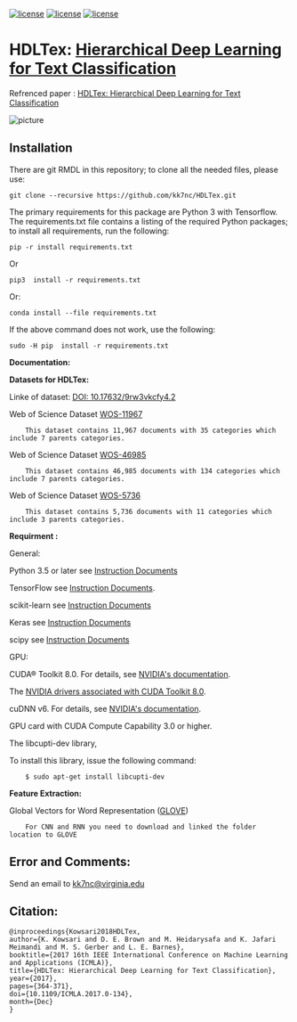 [![license](http://kowsari.net/HDLTex_DOI.svg?maxAge=2592000)](https://doi.org/10.1109/ICMLA.2017.0-134)
[![license](https://travis-ci.org/kk7nc/HDLTex.svg?branch=master)](https://travis-ci.org/kk7nc/HDLTex)
[![license](https://img.shields.io/github/license/mashape/apistatus.svg?maxAge=2592104)](https://github.com/kk7nc/HDLTex/blob/master/LICENSE)





# HDLTex: [Hierarchical Deep Learning for Text Classification](https://arxiv.org/abs/1709.08267)

Refrenced paper : [HDLTex: Hierarchical Deep Learning for Text Classification](https://arxiv.org/abs/1709.08267)

![picture](http://kowsari.net/____impro/1/onewebmedia/HDLTex.png?etag=W%2F%22c90cd-59c4019b%22&sourceContentType=image%2Fpng&ignoreAspectRatio&resize=821%2B326&extract=0%2B0%2B821%2B325?raw=false "HDLTex as both Hierarchy lavel are DNN")



## Installation ##

There are git RMDL in this repository; to clone all the needed files, please use:

    git clone --recursive https://github.com/kk7nc/HDLTex.git
     
     
The primary requirements for this package are Python 3 with Tensorflow. The requirements.txt file contains a listing of the required Python packages; to install all requirements, run the following:
    
    pip -r install requirements.txt
    
Or

    pip3  install -r requirements.txt

Or:

    conda install --file requirements.txt
        
If the above command does not work, use the following:

    sudo -H pip  install -r requirements.txt

**Documentation:**

**Datasets for HDLTex:** 

Linke of dataset: [DOI: 10.17632/9rw3vkcfy4.2](http://dx.doi.org/10.17632/9rw3vkcfy4.2)


Web of Science Dataset [WOS-11967](http://dx.doi.org/10.17632/9rw3vkcfy4.2)

        This dataset contains 11,967 documents with 35 categories which include 7 parents categories.
        
Web of Science Dataset [WOS-46985](http://dx.doi.org/10.17632/9rw3vkcfy4.2)

        This dataset contains 46,985 documents with 134 categories which include 7 parents categories.
      
Web of Science Dataset [WOS-5736](http://dx.doi.org/10.17632/9rw3vkcfy4.2)

        This dataset contains 5,736 documents with 11 categories which include 3 parents categories.



**Requirment :**


General:

Python 3.5 or later see [Instruction Documents](https://www.python.org/)

TensorFlow see [Instruction Documents](https://www.tensorflow.org/install/install_linux).

scikit-learn see [Instruction Documents](http://scikit-learn.org/stable/install.html)

Keras see [Instruction Documents](https://keras.io/)

scipy see [Instruction Documents](https://www.scipy.org/install.html)

GPU:

CUDA® Toolkit 8.0. For details, see [NVIDIA's documentation](https://developer.nvidia.com/cuda-toolkit). 

The [NVIDIA drivers associated with CUDA Toolkit 8.0](http://www.nvidia.com/Download/index.aspx).

cuDNN v6. For details, see [NVIDIA's documentation](https://developer.nvidia.com/cudnn). 

GPU card with CUDA Compute Capability 3.0 or higher.

The libcupti-dev library,

To install this library, issue the following command:


        $ sudo apt-get install libcupti-dev


**Feature Extraction:**

Global Vectors for Word Representation ([GLOVE](https://nlp.stanford.edu/projects/glove/))

        For CNN and RNN you need to download and linked the folder location to GLOVE
        
        
## Error and Comments: ##

Send an email to [kk7nc@virginia.edu](mailto:kk7nc@virginia.edu)


## Citation: ##

    @inproceedings{Kowsari2018HDLTex, 
    author={K. Kowsari and D. E. Brown and M. Heidarysafa and K. Jafari Meimandi and M. S. Gerber and L. E. Barnes}, 
    booktitle={2017 16th IEEE International Conference on Machine Learning and Applications (ICMLA)}, 
    title={HDLTex: Hierarchical Deep Learning for Text Classification}, 
    year={2017},  
    pages={364-371}, 
    doi={10.1109/ICMLA.2017.0-134},  
    month={Dec}
    }
